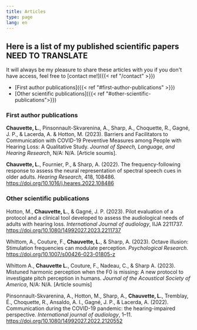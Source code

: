 ```yaml
---
title: Articles
type: page
lang: en
---
```


## Here is a list of my published scientific papers NEED TO TRANSLATE
It will always be my pleasure to share these articles with you if you don't have access, feel free to [contact me!]({{< ref "/contact" >}})

* [First author publications]({{< ref "#first-author-publications" >}})
* [Other scientific publications]({{< ref "#other-scientific-publications">}})

### First author publications

**Chauvette, L.**, Pinsonnault-Skvarenina, A., Sharp, A., Choquette, R., Gagné, J. P., & Lacerda, A. & Hotton, M. (2023). Barriers and Facilitators to Communication with COVID-19 Preventive Measures among People with Hearing Loss: A Qualitative Study. *Journal of Speech, Language, and Hearing Research*, N/A: N/A. [Article soumis].

**Chauvette, L.**, Fournier, P., & Sharp, A. (2022). The frequency-following response to assess the neural representation of spectral speech cues in older adults. *Hearing Research*, 418, 108486. https://doi.org/10.1016/j.heares.2022.108486

### Other scientific publications

Hotton, M., **Chauvette, L.**, & Gagné, J. P. (2023). Pilot evaluation of a protocol and a clinical tool developed to assess the audiological needs of adults with hearing loss. *International Journal of audiology*, IIJA 2211737. https://doi.org/10.1080/14992027.2023.2211737

Whittom, A., Couture, F., **Chauvette, L.**, & Sharp, A. (2023). Octave illusion: Stimulation frequencies can modulate perception. *Psychological Research*. https://doi.org/10.1007/s00426-023-01805-z

Whittom A., **Chauvette L.**, Couture, F., Nadeau, C., & Sharp A. (2023). Mistuned harmonic perception when the F0 is missing: A new protocol to investigate pitch perception in humans. *Journal of the Acoustical Society of America*, N/A: N/A. [Article soumis]

Pinsonnault-Skvarenina, A., Hotton, M., Sharp, A., **Chauvette, L.**, Tremblay, É., Choquette, R., Ansaldo, A. I., Gagné, J. P., & Lacerda, A. (2022). Communication during the COVID-19 pandemic: the hearing-impaired perspective. *International journal of audiology*, 1–11. https://doi.org/10.1080/14992027.2022.2120552

